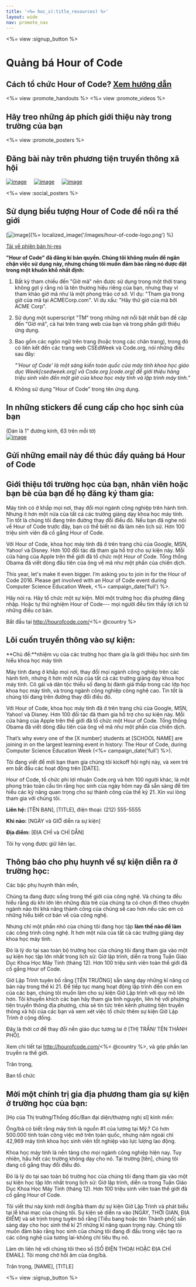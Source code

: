 ```yaml
---
title: '<%= hoc_s(:title_resources) %>'
layout: wide
nav: promote_nav
---
```

<%= view :signup_button %>

<link rel="stylesheet" type="text/css" href="/css/promote-page.css"></link>

# Quảng bá Hour of Code

## Cách tổ chức Hour of Code? [Xem hướng dẫn](<%= resolve_url('/how-to') %>)

<%= view :promote_handouts %> <%= view :promote_videos %>

<a id="posters"></a>

## Hãy treo những áp phích giới thiệu này trong trường của bạn

<%= view :promote_posters %>

<a id="social"></a>

## Đăng bài này trên phương tiện truyền thông xã hội

[![image](/images/fit-250/social-1.jpg)](/images/social-1.jpg)&nbsp;&nbsp;&nbsp;&nbsp; [![image](/images/fit-250/social-2.jpg)](/images/social-2.jpg)&nbsp;&nbsp;&nbsp;&nbsp; [![image](/images/fit-250/social-3.jpg)](/images/social-3.jpg)&nbsp;&nbsp;&nbsp;&nbsp;

<%= view :social_posters %>

<a id="logo"></a>

## Sử dụng biểu tượng Hour of Code để nối ra thế giới

[![image](<%= localized_image('/images/fit-200/hour-of-code-logo.png') %>)](%= localized_image('/images/hour-of-code-logo.png') %)

[Tải về phiên bản hi-res](http://images.code.org/share/hour-of-code-logo.zip)

**"Hour of Code" đã đăng kí bản quyền. Chúng tôi không muốn để ngăn chặn việc sử dụng này, nhưng chúng tôi muốn đảm bảo rằng nó được đặt trong một khuôn khổ nhất định:**

1. Bất kỳ tham chiếu đến "Giờ mã" nên được sử dụng trong một thời trang không gợi ý rằng nó là tên thương hiệu riêng của bạn, nhưng thay vì tham khảo giờ mã như là một phong trào cơ sở. Ví dụ: "Tham gia trong giờ của mã tại ACMECorp.com". Ví dụ xấu: "Hãy thử giờ của mã bởi ACME Corp".
2. Sử dụng một superscript "TM" trong những nơi nổi bật nhất bạn đề cập đến "Giờ mã", cả hai trên trang web của bạn và trong phần giới thiệu ứng dụng.
3. Bao gồm các ngôn ngữ trên trang (hoặc trong các chân trang), trong đó có liên kết đến các trang web CSEdWeek và Code.org, nói những điều sau đây:
    
    *"'Hour of Code' là một sáng kiến toàn quốc của máy tính khoa học giáo dục Week[csedweek.org] và Code.org [code.org] để giới thiệu hàng triệu sinh viên đến một giờ của khoa học máy tính và lập trình máy tính."*

4. Không sử dụng "Hour of Code" trong tên ứng dụng.

<a id="stickers"></a>

## In những stickers để cung cấp cho học sinh của bạn

(Dán là 1" đường kính, 63 trên mỗi tờ)  
[![image](/images/fit-250/hour-of-code-stickers.png)](/images/hour-of-code-stickers.pdf)

<a id="sample-emails"></a>

## Gửi những email này để thúc đẩy quảng bá Hour of Code

<a id="email"></a>

## Giới thiệu tới trường học của bạn, nhân viên hoặc bạn bè của bạn để họ đăng ký tham gia:

Máy tính có ở khắp mọi nơi, thay đổi mọi ngành công nghiệp trên hành tinh. Nhưng ít hơn một nửa của tất cả các trường giảng dạy khoa học máy tính. Tin tốt là chúng tôi đang trên đường thay đổi điều đó. Nếu bạn đã nghe nói về Hour of Code trước đây, bạn có thể biết nó đã làm nên lịch sử. Hơn 100 triệu sinh viên đã cố gắng Hour of Code.

Với Hour of Code, khoa học máy tính đã ở trên trang chủ của Google, MSN, Yahoo! và Disney. Hơn 100 đối tác đã tham gia hỗ trợ cho sự kiện này. Mỗi cửa hàng của Apple trên thế giới đã tổ chức một Hour of Code. Tổng thống Obama đã viết dòng đầu tiên của ông về mã như một phần của chiến dịch.

This year, let's make it even bigger. I’m asking you to join in for the Hour of Code 2016. Please get involved with an Hour of Code event during Computer Science Education Week, <%= campaign_date('full') %>.

Hãy nói ra. Hãy tổ chức một sự kiện. Mời một trường học địa phương đăng nhập. Hoặc tự thử nghiệm Hour of Code\--- mọi người đều tìm thấy lợi ích từ những điều cơ bản.

Bắt đầu tại http://hourofcode.com/<%= @country %>

<a id="media-pitch"></a>

## Lôi cuốn truyền thông vào sự kiện:

**Chủ đề:**nhiệm vụ của các trường học tham gia là giới thiệu học sinh tìm hiểu khoa học máy tính

Máy tính đang ở khắp mọi nơi, thay đổi mọi ngành công nghiệp trên các hành tinh, nhưng ít hơn một nửa của tất cả các trường giảng dạy khoa học máy tính. Cô gái và dân tộc thiểu số đang bị đánh giá thấp trong các lớp học khoa học máy tính, và trong ngành công nghiệp công nghệ cao. Tin tốt là chúng tôi đang trên đường thay đổi điều đó.

Với Hour of Code, khoa học máy tính đã ở trên trang chủ của Google, MSN, Yahoo! và Disney. Hơn 100 đối tác đã tham gia hỗ trợ cho sự kiện này. Mỗi cửa hàng của Apple trên thế giới đã tổ chức một Hour of Code. Tổng thống Obama đã viết dòng đầu tiên của ông về mã như một phần của chiến dịch.

That’s why every one of the [X number] students at [SCHOOL NAME] are joining in on the largest learning event in history: The Hour of Code, during Computer Science Education Week (<%= campaign_date('full') %>).

Tôi đang viết để mời bạn tham gia chúng tôi kickoff hội nghị này, và xem trẻ em bắt đầu các hoạt động trên [DATE].

Hour of Code, tổ chức phi lợi nhuận Code.org và hơn 100 người khác, là một phong trào toàn cầu tin rằng học sinh của ngày hôm nay đã sẵn sàng để tìm hiểu các kỹ năng quan trọng cho sự thành công của thế kỷ 21. Xin vui lòng tham gia với chúng tôi.

**Liên hệ:** [TÊN BẠN], [TITLE], điện thoại: (212) 555-5555

**Khi nào:** [NGÀY và GIỜ diễn ra sự kiện]

**Địa điểm:** [ĐỊA CHỈ và CHỈ DẪN]

Tôi hy vọng được giữ liên lạc.

<a id="parents"></a>

## Thông báo cho phụ huynh về sự kiện diễn ra ở trường học:

Các bậc phụ huynh thân mến,

Chúng ta đang được sống trong thế giới của công nghệ. Và chúng ta đều hiểu rằng dù khi lớn lên những đứa trẻ của chúng ta có chọn đi theo chuyên ngành nào thì khả năng thành công của chúng sẽ cao hơn nếu các em có những hiểu biết cơ bản về của công nghệ.

Nhưng chỉ một phần nhỏ của chúng tôi đang học tập **làm thế nào để làm** các công trình công nghệ. Ít hơn một nửa của tất cả các trường giảng dạy khoa học máy tính.

Đó là lý do tại sao toàn bộ trường học của chúng tôi đang tham gia vào một sự kiện học tập lớn nhất trong lịch sử: Giờ lập trình, diễn ra trong Tuần Giáo Dục Khoa Học Máy Tính (tháng 12). Hơn 100 triệu sinh viên toàn thế giới đã cố gắng Hour of Code.

Giờ Lập Trình tuyên bố rằng [TÊN TRƯỜNG] sẵn sàng dạy những kĩ năng cơ bản này trong thế kỉ 21. Để tiếp tục mang hoạt động lập trình đến con em của các bạn, chúng tôi muốn làm cho sự kiện Giờ Lập trình với quy mô lớn hơn. Tôi khuyến khích các bạn hãy tham gia tình nguyện, liên hệ với phương tiện truyền thông địa phương, chia sẻ tin tức trên kênh phương tiện truyền thông xã hội của các bạn và xem xét việc tổ chức thêm sự kiện Giờ Lập Trình ở cộng đồng.

Đây là thời cơ để thay đổi nền giáo dục tương lai ở [THỊ TRẤN/ TÊN THÀNH PHỐ].

Xem chi tiết tại http://hourofcode.com/<%= @country %>, và góp phần lan truyền ra thế giới.

Trân trọng,

Ban tổ chức

<a id="politicians"></a>

## Mời một chính trị gia địa phương tham gia sự kiện ở trường học của bạn:

[Họ của Thị trưởng/Thống đốc/Ban đại diện/thượng nghị sĩ] kính mến:

Ông/bà có biết rằng máy tính là nguồn #1 của lương tại Mỹ.? Có hơn 500.000 tính toán công việc mở trên toàn quốc, nhưng năm ngoái chỉ 42,969 máy tính khoa học sinh viên tốt nghiệp vào lực lượng lao động.

Khoa học máy tính là nền tảng cho *mọi* ngành công nghiệp hiện nay. Tuy nhiên, hầu hết các trường không dạy cho nó. Tại trường [tên], chúng tôi đang cố gắng thay đổi điều đó.

Đó là lý do tại sao toàn bộ trường học của chúng tôi đang tham gia vào một sự kiện học tập lớn nhất trong lịch sử: Giờ lập trình, diễn ra trong Tuần Giáo Dục Khoa Học Máy Tính (tháng 12). Hơn 100 triệu sinh viên toàn thế giới đã cố gắng Hour of Code.

Tôi viết thư này kính mời ông/bà tham dự sự kiện Giờ Lập Trình và phát biểu tại lễ khai mạc của chúng tôi. Sự kiện sẽ diễn ra vào [NGÀY, THỜI GIAN, ĐỊA ĐIỂM] và sẽ trịnh trọng tuyên bố rằng [Tiểu bang hoặc tên Thành phố] sẵn sàng dạy cho học sinh thế kỉ 21 những kĩ năng quan trọng này. Chúng tôi muốn đảm bảo rằng học sinh của chúng tôi đang đi đầu trong việc tạo ra các công nghệ của tương lai-không chỉ tiêu thụ nó.

Làm ơn liên hệ với chúng tôi theo số [SỐ ĐIỆN THOẠI HOẶC ĐỊA CHỈ EMAIL]. Tôi mong chờ hồi âm của ông/bà.

Trân trọng, [NAME], [TITLE]

<%= view :signup_button %>